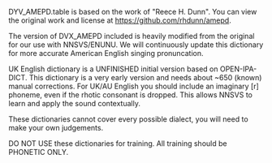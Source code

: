 DYV_AMEPD.table is based on the work of "Reece H. Dunn". You can view the original work and license at https://github.com/rhdunn/amepd.

The version of DVX_AMEPD included is heavily modified from the original for our use with NNSVS/ENUNU.
We will continuously update this dictionary for more accurate American English singing pronuncation.

UK English dictionary is a UNFINISHED initial version based on OPEN-IPA-DICT. This dictionary is a very early version and needs about ~650 (known) manual corrections.
For UK/AU English you should include an imaginary [r] phoneme, even if the rhotic consonant is dropped. This allows NNSVS to learn and apply the sound contextually.

These dictionaries cannot cover every possible dialect, you will need to make your own judgements.

DO NOT USE these dictionaries for training. All training should be PHONETIC ONLY.

